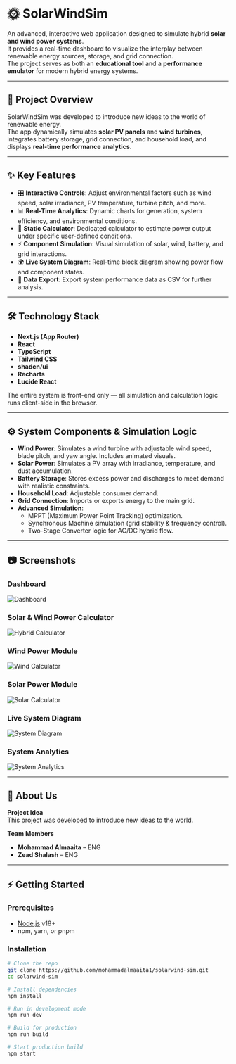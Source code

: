 # 🌞 SolarWindSim

An advanced, interactive web application designed to simulate hybrid **solar and wind power systems**.  
It provides a real-time dashboard to visualize the interplay between renewable energy sources, storage, and grid connection.  
The project serves as both an **educational tool** and a **performance emulator** for modern hybrid energy systems.

---

## 📖 Project Overview

SolarWindSim was developed to introduce new ideas to the world of renewable energy.  
The app dynamically simulates **solar PV panels** and **wind turbines**, integrates battery storage, grid connection, and household load, and displays **real-time performance analytics**.

---

## ✨ Key Features
- 🎛️ **Interactive Controls**: Adjust environmental factors such as wind speed, solar irradiance, PV temperature, turbine pitch, and more.
- 📊 **Real-Time Analytics**: Dynamic charts for generation, system efficiency, and environmental conditions.
- 🧮 **Static Calculator**: Dedicated calculator to estimate power output under specific user-defined conditions.
- ⚡ **Component Simulation**: Visual simulation of solar, wind, battery, and grid interactions.
- 🌍 **Live System Diagram**: Real-time block diagram showing power flow and component states.
- 📑 **Data Export**: Export system performance data as CSV for further analysis.

---

## 🛠️ Technology Stack
- **Next.js (App Router)**
- **React**
- **TypeScript**
- **Tailwind CSS**
- **shadcn/ui**
- **Recharts**
- **Lucide React**

The entire system is front-end only — all simulation and calculation logic runs client-side in the browser.

---

## ⚙️ System Components & Simulation Logic
- **Wind Power**: Simulates a wind turbine with adjustable wind speed, blade pitch, and yaw angle. Includes animated visuals.  
- **Solar Power**: Simulates a PV array with irradiance, temperature, and dust accumulation.  
- **Battery Storage**: Stores excess power and discharges to meet demand with realistic constraints.  
- **Household Load**: Adjustable consumer demand.  
- **Grid Connection**: Imports or exports energy to the main grid.  
- **Advanced Simulation**:  
  - MPPT (Maximum Power Point Tracking) optimization.  
  - Synchronous Machine simulation (grid stability & frequency control).  
  - Two-Stage Converter logic for AC/DC hybrid flow.  

---

## 📷 Screenshots

### Dashboard
![Dashboard]([./assets/screenshots/dashboard.png](https://b.top4top.io/p_35454x2z51.png))

### Solar & Wind Power Calculator
![Hybrid Calculator](./assets/screenshots/hybrid-calculator.png)

### Wind Power Module
![Wind Calculator](./assets/screenshots/wind-calculator.png)

### Solar Power Module
![Solar Calculator](./assets/screenshots/solar-calculator.png)

### Live System Diagram
![System Diagram](./assets/screenshots/system-diagram.png)

### System Analytics
![System Analytics](./assets/screenshots/system-analytics.png)

---

## 👥 About Us

**Project Idea**  
This project was developed to introduce new ideas to the world.  

**Team Members**  
- **Mohammad Almaaita** – ENG  
- **Zead Shalash** – ENG  

---

## ⚡ Getting Started

### Prerequisites
- [Node.js](https://nodejs.org/) v18+
- npm, yarn, or pnpm

### Installation
```bash
# Clone the repo
git clone https://github.com/mohammadalmaaita1/solarwind-sim.git
cd solarwind-sim

# Install dependencies
npm install

# Run in development mode
npm run dev

# Build for production
npm run build

# Start production build
npm start
